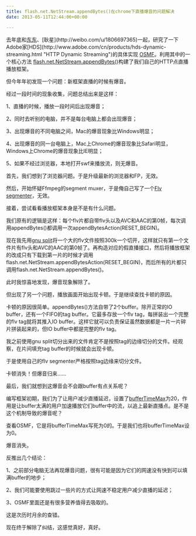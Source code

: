 ```yaml
---
title: flash.net.NetStream.appendBytes()在chrome下直播爆音的问题解决
date: 2013-05-11T12:44:06+00:00

---
```

去年底和[东东](http://weibo.com/iceash "http://weibo.com/iceash")、[耿星](http://weibo.com/u/1806697365)一起，研究了一下Adobe家[HDS](http://www.adobe.com/cn/products/hds-dynamic-streaming.html "HTTP Dynamic Streaming")的具体实现 [OSMF](http://www.opensourcemediaframework.com/ "http://www.opensourcemediaframework.com/")。利用其中的一个核心方法 [flash.net.NetStream.appendBytes()](http://help.adobe.com/en_US/FlashPlatform/reference/actionscript/3/flash/net/NetStream.html#appendBytes() "flash.net.NetStream.appendBytes()")构建了我们自己的HTTP点直播播放框架。

但今年年初发现一个问题：新框架直播的时候有爆音。

经过一段时间的现象收集，问题总结出来是这样：
  
1、直播的时候，播放一段时间后出现爆音；
  
2、同时去听别的电脑，并不是每台电脑上都会出现爆音；
  
3、出现爆音的不同电脑之间，Mac的爆音现象比Windows明显；
  
4、出现爆音的同一台电脑上，Mac上Chrome的爆音现象比Safari明显，Windows上Chrome的爆音现象比IE明显；
  
5、如果不经过浏览器，本地打开swf来播放流，则无爆音。

首先，我们想到了浏览器问题。于是升级最新的浏览器和FP，无效。

然后，开始怀疑Ffmpeg的segment muxer，于是俺自己写了一个[Flv segmenter](https://github.com/chengang/flv_segmenter "flv segmenter")，无效。

接着，尝试看看播放框架本身是不是有什么问题。

我们原有的逻辑是这样：每个flv片都自带flv头以及AVC和AAC的第0帧，每次调用appendBytes()都调用一次appendBytesAction(RESET_BEGIN)。

现在我先用[gnu split](http://www.gnu.org/software/coreutils/manual/html_node/split-invocation.html "coreutils split")将一个大的flv文件按照300k一个切开，这样就只有第一个文件片有flv头和AVC的AAC的第0帧了。再构造对应的假直播接口，然后将播放框架的改成只有下载到第一片的时候才调用flash.net.NetStream.appendBytesAction(RESET_BEGIN)，而后所有的片都只调用flash.net.NetStream.appendBytes()。

此时我惊喜地发现，爆音现象解除了。

但出现了另一个问题，播放画面开始出现卡顿。于是继续查找卡顿的原因。

卡顿的原因很简单。appendBytes()方法自带了2个buffer。除开正常的IO buffer，还有一个FIFO的tag buffer。它最多存放一个flv tag，每拼装出一个完整的flv tag就将其推入IO buffer。这样它就可以负责保证虽然数据都是一片一片碎片拼装起来的，但IO buffer中都是完整的flv tag。

我之前使用gnu split切分出来的文件肯定不是按照tag的边缘切分的文件。经观察，在片间填充tag buffer的时候就会出现卡顿。

于是使用自己的flv segmenter严格按照tag边缘来切分文件。

卡顿消失！但爆音归来……

最后，我们就想到这爆音会不会跟buffer有点关系呢？

编写框架初期，我们为了让用户减少直播延迟，设置了[bufferTimeMax](http://help.adobe.com/en_US/FlashPlatform/reference/actionscript/3/flash/net/NetStream.html#bufferTimeMax "bufferTimeMax")为20，作用是让buffer太满的用户加速播放它们buffer中的流，以追上最新直播点。是不是这个机制导致的爆音呢？

查看OSMF，它是将bufferTimeMax写死为0的。于是我们也将bufferTimeMax设为0。

爆音消失。

反推出几个结论：
  
1、之前部分电脑无法再现爆音问题，很有可能是因为它们的网速没有快到可以填满buffer的地步；
  
2、我们可能要使用跳过一些片的方式让网速不稳定用户减少直播的延迟；
  
3、OSMF里面还是有很多营养值得去吸取的。

这是次历时月余的查错。

现在终于解除了纠结，这感觉真好，真好。
